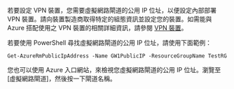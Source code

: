 
若要設定 VPN 裝置，您需要虛擬網路閘道的公用 IP 位址，以便設定內部部署 VPN 裝置。請向裝置製造商取得特定的組態資訊並設定您的裝置。如需能與 Azure 搭配使用之 VPN 裝置的相關詳細資訊，請參閱 [VPN 裝置](../articles/vpn-gateway/vpn-gateway-about-vpn-devices.md)。

若要使用 PowerShell 尋找虛擬網路閘道的公用 IP 位址，請使用下面範例：

	Get-AzureRmPublicIpAddress -Name GW1PublicIP -ResourceGroupName TestRG

您也可以使用 Azure 入口網站，來檢視您虛擬網路閘道的公用 IP 位址。瀏覽至 [虛擬網路閘道]，然後按一下閘道名稱。

<!---HONumber=AcomDC_0406_2016-->